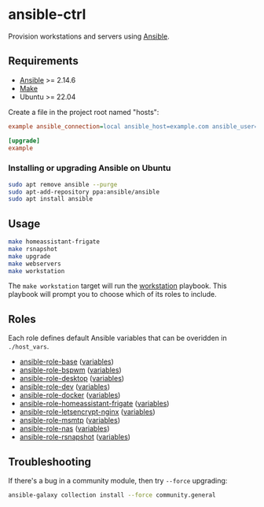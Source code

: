 # ansible-ctrl

Provision workstations and servers using [Ansible](https://www.ansible.com/).

## Requirements

* [Ansible](https://www.ansible.com/) >= 2.14.6
* [Make](https://www.gnu.org/software/make/)
* Ubuntu >= 22.04

Create a file in the project root named "hosts":

```ini
example ansible_connection=local ansible_host=example.com ansible_user=andornaut ansible_python_interpreter=/usr/bin/python3

[upgrade]
example
```

### Installing or upgrading Ansible on Ubuntu

```bash
sudo apt remove ansible --purge
sudo apt-add-repository ppa:ansible/ansible
sudo apt install ansible
```

## Usage

```bash
make homeassistant-frigate
make rsnapshot
make upgrade
make webservers
make workstation
```

The `make workstation` target will run the [workstation](./workstation.yml) playbook.
This playbook will prompt you to choose which of its roles to include.

## Roles

Each role defines default Ansible variables that can be overidden in `./host_vars`.

* [ansible-role-base](https://github.com/andornaut/ansible-role-base/)
([variables](https://github.com/andornaut/ansible-role-base/blob/master/defaults/main.yml))
* [ansible-role-bspwm](https://github.com/andornaut/ansible-role-bspwm/)
([variables](https://github.com/andornaut/ansible-role-bspwm/blob/master/defaults/main.yml))
* [ansible-role-desktop](./roles/desktop/)
([variables](./roles/desktop/defaults/main.yml))
* [ansible-role-dev](./roles/dev/)
([variables](./roles/dev/defaults/main.yml))
* [ansible-role-docker](https://github.com/andornaut/ansible-role-docker/)
([variables](https://github.com/andornaut/ansible-role-docker/blob/master/defaults/main.yml))
* [ansible-role-homeassistant-frigate](https://github.com/andornaut/ansible-role-homeassistant-frigate/)
([variables](https://github.com/andornaut/ansible-role-homeassistant-frigate/blob/main/defaults/main.yml))
* [ansible-role-letsencrypt-nginx](https://github.com/andornaut/ansible-role-letsencrypt-nginx/)
([variables](https://github.com/andornaut/ansible-role-letsencrypt-nginx/blob/master/defaults/main.yml))
* [ansible-role-msmtp](./roles/msmtp/)
([variables](./roles/msmtp/defaults/main.yml))
* [ansible-role-nas](./roles/nas/)
([variables](./roles/nas/defaults/main.yml))
* [ansible-role-rsnapshot](https://github.com/andornaut/ansible-role-rsnapshot/)
([variables](https://github.com/andornaut/ansible-role-rsnapshot/blob/master/defaults/main.yml))

## Troubleshooting

If there's a bug in a community module, then try `--force` upgrading:

```bash
ansible-galaxy collection install --force community.general
```
